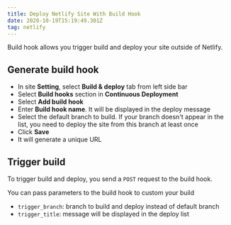 ```yaml
---
title: Deploy Netlify Site With Build Hook
date: 2020-10-19T15:19:49.301Z
tag: netlify
---
```


Build hook allows you trigger build and deploy your site outside of Netlify.

## Generate build hook

- In site **Setting**, select **Build & deploy** tab from left side bar
- Select **Build hooks** section in **Continuous Deployment**
- Select **Add build hook**
- Enter **Build hook name**. It will be displayed in the deploy message
- Select the default branch to build. If your branch doesn't appear in the list, you need to deploy the site from this branch at least once
- Click **Save**
- It will generate a unique URL

## Trigger build

To trigger build and deploy, you send a `POST` request to the build hook.

You can pass parameters to the build hook to custom your build

- `trigger_branch`: branch to build and deploy instead of default branch
- `trigger_title`: message will be displayed in the deploy list
